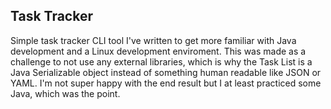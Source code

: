 ## Task Tracker

Simple task tracker CLI tool I've written to get more familiar with Java development and a Linux development enviroment. This was made as a challenge to not use any external libraries, which is why the Task List is a Java Serializable object instead of something human readable like JSON or YAML. I'm not super happy with the end result but I at least practiced some Java, which was the point.
